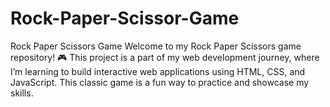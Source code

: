 # Rock-Paper-Scissor-Game
Rock Paper Scissors Game Welcome to my Rock Paper Scissors game repository! 🎮  This project is a part of my web development journey, where I’m learning to build interactive web applications using HTML, CSS, and JavaScript. This classic game is a fun way to practice and showcase my skills.
